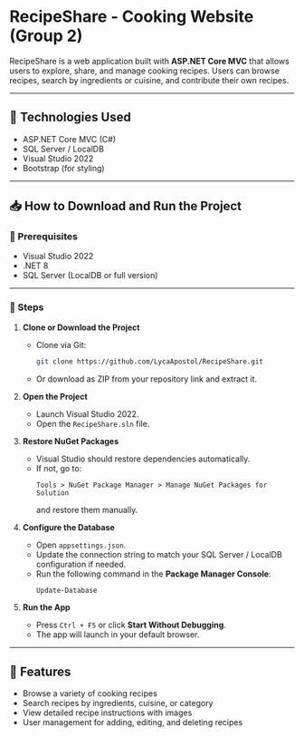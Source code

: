 # RecipeShare - Cooking Website (Group 2)

RecipeShare is a web application built with **ASP.NET Core MVC** that allows users to explore, share, and manage cooking recipes. Users can browse recipes, search by ingredients or cuisine, and contribute their own recipes.

---

## 📌 Technologies Used
- ASP.NET Core MVC (C#)
- SQL Server / LocalDB
- Visual Studio 2022
- Bootstrap (for styling)

---

## 📥 How to Download and Run the Project

### 📌 Prerequisites
- Visual Studio 2022
- .NET 8
- SQL Server (LocalDB or full version)

---

### 📌 Steps

1. **Clone or Download the Project**

   - Clone via Git:
     ```bash
     git clone https://github.com/LycaApostol/RecipeShare.git
     ```
   - Or download as ZIP from your repository link and extract it.

2. **Open the Project**
   - Launch Visual Studio 2022.
   - Open the `RecipeShare.sln` file.

3. **Restore NuGet Packages**
   - Visual Studio should restore dependencies automatically.
   - If not, go to:
     ```
     Tools > NuGet Package Manager > Manage NuGet Packages for Solution
     ```
     and restore them manually.

4. **Configure the Database**
   - Open `appsettings.json`.
   - Update the connection string to match your SQL Server / LocalDB configuration if needed.
   - Run the following command in the **Package Manager Console**:
     ```bash
     Update-Database
     ```

5. **Run the App**
   - Press `Ctrl + F5` or click **Start Without Debugging**.
   - The app will launch in your default browser.

---

## 📌 Features
- Browse a variety of cooking recipes
- Search recipes by ingredients, cuisine, or category
- View detailed recipe instructions with images
- User management for adding, editing, and deleting recipes


